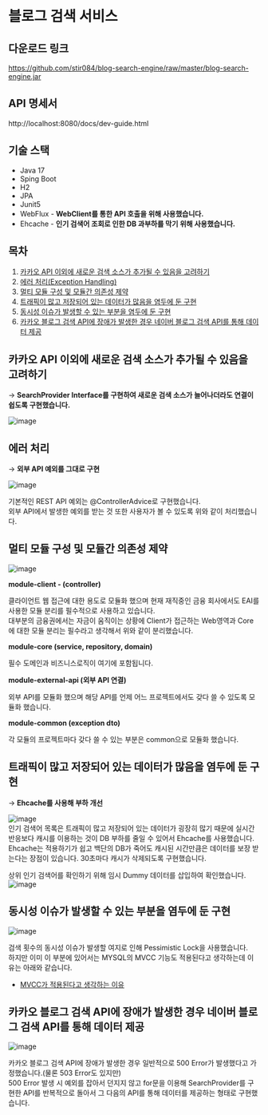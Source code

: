 # 블로그 검색 서비스

## 다운로드 링크

https://github.com/stir084/blog-search-engine/raw/master/blog-search-engine.jar

## API 명세서

http://localhost:8080/docs/dev-guide.html

## 기술 스택
- Java 17
- Sping Boot 
- H2
- JPA
- Junit5
- WebFlux - **WebClient를 통한 API 호출을 위해 사용했습니다.**  
- Ehcache - **인기 검색어 조회로 인한 DB 과부하를 막기 위해 사용했습니다.**  

## 목차  
  
  
1. [카카오 API 이외에 새로운 검색 소스가 추가될 수 있음을 고려하기](#카카오-API-이외에-새로운-검색-소스가-추가될-수-있음을-고려하기)  
2. [에러 처리(Exception Handling)](#에러-처리)  
3. [멀티 모듈 구성 및 모듈간 의존성 제약](#멀티-모듈-구성-및-모듈간-의존성-제약)  
4. [트래픽이 많고 저장되어 있는 데이터가 많음을 염두에 둔 구현](#트래픽이-많고-저장되어-있는-데이터가-많음을-염두에-둔-구현)  
5. [동시성 이슈가 발생할 수 있는 부분을 염두에 둔 구현](#동시성-이슈가-발생할-수-있는-부분을-염두에-둔-구현)  
6. [카카오 블로그 검색 API에 장애가 발생한 경우 네이버 블로그 검색 API를 통해 데이터 제공](#카카오-블로그-검색-API에-장애가-발생한-경우-네이버-블로그-검색-API를-통해-데이터-제공)  
  
  

## 카카오 API 이외에 새로운 검색 소스가 추가될 수 있음을 고려하기
→ **SearchProvider Interface를 구현하여 새로운 검색 소스가 늘어나더라도 연결이 쉽도록 구현했습니다.**  
   
  
![image](https://user-images.githubusercontent.com/47946124/226191457-cad0f990-badd-479b-85e6-e981e245df40.png)  



## 에러 처리

→ **외부 API 예외를 그대로 구현**  
   
  
![image](https://user-images.githubusercontent.com/47946124/226191928-ec3c4186-b44d-4b51-bcc6-3d89b94d7fa3.png)  
   
  
기본적인 REST API 예외는 @ControllerAdvice로 구현했습니다.  
외부 API에서 발생한 예외를 받는 것 또한 사용자가 볼 수 있도록 위와 같이 처리했습니다.

## 멀티 모듈 구성 및 모듈간 의존성 제약
  
  
![image](https://user-images.githubusercontent.com/47946124/226533158-2d3bc1c4-83bf-43fc-9a54-5fbf12d4f402.png)

**module-client - (controller)**  

클라이언트 웹 접근에 대한 용도로 모듈화 했으며 현재 재직중인 금융 회사에서도 EAI를 사용한 모듈 분리를 필수적으로 사용하고 있습니다.  
대부분의 금융권에서는 자금이 움직이는 상황에 Client가 접근하는 Web영역과 Core에 대한 모듈 분리는 필수라고 생각해서 위와 같이 분리했습니다.

**module-core (service, repository, domain)**  

필수 도메인과 비즈니스로직이 여기에 포함됩니다.  

**module-external-api (외부 API 연결)**  

외부 API를 모듈화 했으며 해당 API를 언제 어느 프로젝트에서도 갖다 쓸 수 있도록 모듈화 했습니다.  

**module-common (exception dto)**  

각 모듈의 프로젝트마다 갖다 쓸 수 있는 부분은 common으로 모듈화 했습니다.  
  

## 트래픽이 많고 저장되어 있는 데이터가 많음을 염두에 둔 구현
   
  
→ **Ehcache를 사용해 부하 개선**  
   
  
![image](https://user-images.githubusercontent.com/47946124/226192129-ae41d97b-3bc0-4ede-a805-b53aab905be4.png)  
인기 검색어 목록은 트래픽이 많고 저장되어 있는 데이터가 굉장히 많기 때문에 실시간 반응보다 캐시를 이용하는 것이 DB 부하를 줄일 수 있어서 Ehcache를 사용했습니다.  
Ehcache는 적용하기가 쉽고 백단의 DB가 죽어도 캐시된 시간만큼은 데이터를 보장 받는다는 장점이 있습니다. 30초마다 캐시가 삭제되도록 구현했습니다.  

상위 인기 검색어를 확인하기 위해 임시 Dummy 데이터를 삽입하여 확인했습니다.  
![image](https://user-images.githubusercontent.com/47946124/226527768-4d8ee5b1-1446-425c-8f53-c71dcc802ff1.png)


## 동시성 이슈가 발생할 수 있는 부분을 염두에 둔 구현
   
  
![image](https://user-images.githubusercontent.com/47946124/226192557-98898e24-8514-4a97-b40f-74d1a21406a5.png)  

검색 횟수의 동시성 이슈가 발생할 여지로 인해 Pessimistic Lock을 사용했습니다.  
하지만 이미 이 부분에 있어서는 MYSQL의 MVCC 기능도 적용된다고 생각하는데 이유는 아래와 같습니다.

- [MVCC가 적용된다고 생각하는 이유](https://github.com/stir084/blog-search-engine/wiki/MVCC%EA%B0%80-%EC%A0%81%EC%9A%A9%EB%90%9C%EB%8B%A4%EA%B3%A0-%EC%83%9D%EA%B0%81%ED%95%98%EB%8A%94-%EC%9D%B4%EC%9C%A0)



## 카카오 블로그 검색 API에 장애가 발생한 경우 네이버 블로그 검색 API를 통해 데이터 제공
   
  
![image](https://user-images.githubusercontent.com/47946124/226195282-c287d649-a311-494d-94a8-71f90bfb3d1c.png)

카카오 블로그 검색 API에 장애가 발생한 경우 일반적으로 500 Error가 발생했다고 가정했습니다.(물론 503 Error도 있지만)  
500 Error 발생 시 예외를 잡아서 던지지 않고 for문을 이용해 SearchProvider를 구현한 API를 반복적으로 돌아서 그 다음의 API를 통해 데이터를 제공하는 형태로 구현했습니다.
